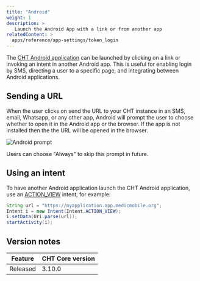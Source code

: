 ```yaml
---
title: "Android"
weight: 1
description: >
   Launch the Android App with a link or from another app
relatedContent: >
  apps/reference/app-settings/token_login
---
```


The [CHT Android application](https://github.com/medic/medic-android/) can be launched by clicking on a link or invoking an intent in another Android app. This is useful for enabling login by SMS, directing a user to a specific page, and integrating between Android applications.

## Sending a URL

When the user clicks on send the URL to your CHT instance in an SMS, email, Whatsapp, or any other app, Android will prompt the user to choose whether to open it in the Android app or the browser. If the app is not installed then the the URL will be opened in the browser.

![Android prompt](android-prompt.png "Android prompt screenshot")

Users can choose "Always" to skip this prompt in future.

## Using an intent

To have another Android application launch the CHT Android application, use an [ACTION_VIEW](https://developer.android.com/reference/android/content/Intent.html#ACTION_VIEW) intent, for example:

```java
String url = "https://myapplication.app.medicmobile.org";
Intent i = new Intent(Intent.ACTION_VIEW);
i.setData(Uri.parse(url));
startActivity(i);
```

## Version notes

|Feature|CHT Core version|
|---|---|
|Released |3.10.0|
